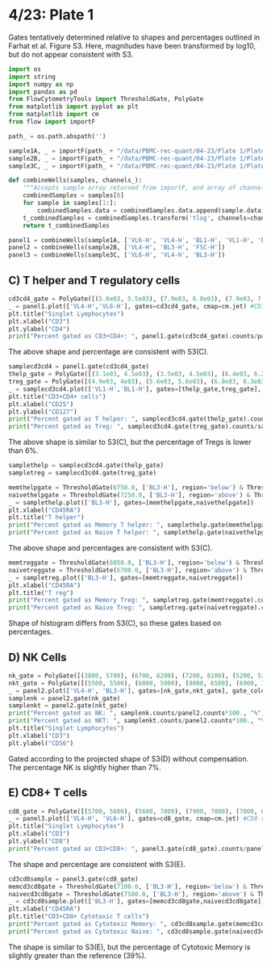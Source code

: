 # 4/23: Plate 1

Gates tentatively determined relative to shapes and percentages outlined in Farhat et al. Figure S3. Here, magnitudes have been transformed by log10, but do not appear consistent with S3.


```python
import os
import string
import numpy as np
import pandas as pd
from FlowCytometryTools import ThresholdGate, PolyGate
from matplotlib import pyplot as plt
from matplotlib import cm
from flow import importF
```


```python
path_ = os.path.abspath('')
```


```python
sample1A, _ = importF(path_ + "/data/PBMC-rec-quant/04-23/Plate 1/Plate 1 - Panel 1 IL2R/", "A")
sample2B, _ = importF(path_ + "/data/PBMC-rec-quant/04-23/Plate 1/Plate 1 - Panel 2 IL2R/", "B")
sample3C, _ = importF(path_ + "/data/PBMC-rec-quant/04-23/Plate 1/Plate 1 - Panel 3 IL2R/", "C")
```


```python
def combineWells(samples, channels_):
    """Accepts sample array returned from importF, and array of channels, returns transformed combined well data"""
    combinedSamples = samples[0]
    for sample in samples[1:]:
        combinedSamples.data = combinedSamples.data.append(sample.data)
    t_combinedSamples = combinedSamples.transform('tlog', channels=channels_)
    return t_combinedSamples
```


```python
panel1 = combineWells(sample1A, ['VL6-H', 'VL4-H', 'BL1-H', 'VL1-H', 'BL3-H'])
panel2 = combineWells(sample2B, ['VL4-H', 'BL3-H', 'FSC-H'])
panel3 = combineWells(sample3C, ['VL6-H', 'VL4-H', 'BL3-H'])
```

## C) T helper and T regulatory cells


```python
cd3cd4_gate = PolyGate([(5.6e03, 5.5e03), (7.9e03, 6.0e03), (7.9e03, 7.2e03), (5.5e03, 7.2e03)], ('VL4-H', 'VL6-H'), region='in', name='cd3cd4')
_ = panel1.plot(['VL4-H','VL6-H'], gates=cd3cd4_gate, cmap=cm.jet) #CD3, CD4
plt.title("Singlet Lymphocytes")
plt.xlabel("CD3")
plt.ylabel("CD4")
print("Percent gated as CD3+CD4+: ", panel1.gate(cd3cd4_gate).counts/panel1.counts*100., "%")
```

The above shape and percentage are consistent with S3(C).


```python
samplecd3cd4 = panel1.gate(cd3cd4_gate)
thelp_gate = PolyGate([(3.1e03, 4.5e03), (3.5e03, 4.5e03), (6.4e03, 6.2e03), (6.4e03, 6.8e03), (3.1e03, 6.8e03)], ('VL1-H', 'BL1-H'), region='in', name='thelp')
treg_gate = PolyGate([(4.9e03, 4e03), (5.6e03, 5.6e03), (6.8e03, 6.3e03), (8e03, 3.8e03), (8e03, 2.0e3), (4.9e03, 2.0e3)], ('VL1-H', 'BL1-H'), region='in', name='treg')
_ = samplecd3cd4.plot(['VL1-H','BL1-H'], gates=[thelp_gate,treg_gate], cmap=cm.jet) #CD3, CD4
plt.title("CD3+CD4+ cells")
plt.xlabel("CD25")
plt.ylabel("CD127")
print("Percent gated as T helper: ", samplecd3cd4.gate(thelp_gate).counts/samplecd3cd4.counts*100., "%")
print("Percent gated as Treg: ", samplecd3cd4.gate(treg_gate).counts/samplecd3cd4.counts*100., "%")
```

The above shape is similar to S3(C), but the percentage of Tregs is lower than 6%.


```python
samplethelp = samplecd3cd4.gate(thelp_gate)
sampletreg = samplecd3cd4.gate(treg_gate)
```


```python
memthelpgate = ThresholdGate(6750.0, ['BL3-H'], region='below') & ThresholdGate(3800.0, ['BL3-H'], region='above')
naivethelpgate = ThresholdGate(7250.0, ['BL3-H'], region='above') & ThresholdGate(8700.0, ['BL3-H'], region='below')
_ = samplethelp.plot(['BL3-H'], gates=[memthelpgate,naivethelpgate])
plt.xlabel("CD45RA")
plt.title("T helper")
print("Percent gated as Memory T helper: ", samplethelp.gate(memthelpgate).counts/samplethelp.counts*100., "%")
print("Percent gated as Naive T helper: ", samplethelp.gate(naivethelpgate).counts/samplethelp.counts*100., "%")
```

The above shape and percentages are consistent with S3(C).


```python
memtreggate = ThresholdGate(6050.0, ['BL3-H'], region='below') & ThresholdGate(3600.0, ['BL3-H'], region='above')
naivetreggate = ThresholdGate(6700.0, ['BL3-H'], region='above') & ThresholdGate(8600.0, ['BL3-H'], region='below')
_ = sampletreg.plot(['BL3-H'], gates=[memtreggate,naivetreggate])
plt.xlabel("CD45RA")
plt.title("T reg")
print("Percent gated as Memory Treg: ", sampletreg.gate(memtreggate).counts/sampletreg.counts*100., "%")
print("Percent gated as Naive Treg: ", sampletreg.gate(naivetreggate).counts/sampletreg.counts*100., "%")
```

Shape of histogram differs from S3(C), so these gates based on percentages.

## D) NK Cells


```python
nk_gate = PolyGate([(3800, 5700), (6700, 8200), (7200, 8100), (5200, 5300)], ('VL4-H', 'BL3-H'), region='in', name='nk')
nkt_gate = PolyGate([(5500, 5500), (6000, 5000), (8000, 6500), (6900, 7400)], ('VL4-H', 'BL3-H'), region='in', name='nkt')
_ = panel2.plot(['VL4-H', 'BL3-H'], gates=[nk_gate,nkt_gate], gate_colors=['red','red'], cmap=cm.jet) #CD56 vs. CD3
samplenk = panel2.gate(nk_gate)
samplenkt = panel2.gate(nkt_gate)
print("Percent gated as NK: ", samplenk.counts/panel2.counts*100., "%")
print("Percent gated as NKT: ", samplenkt.counts/panel2.counts*100., "%")
plt.title("Singlet Lymphocytes")
plt.xlabel("CD3")
plt.ylabel("CD56")
```

Gated according to the projected shape of S3(D) without compensation. The percentage NK is slightly higher than 7%.

## E) CD8+ T cells


```python
cd8_gate = PolyGate([(5700, 5600), (5600, 7800), (7900, 7800), (7800, 6600)], ('VL4-H', 'VL6-H'), region='in', name='cd8')
_ = panel3.plot(['VL4-H', 'VL6-H'], gates=cd8_gate, cmap=cm.jet) #CD8 vs. CD3
plt.title("Singlet Lymphocytes")
plt.xlabel("CD3")
plt.ylabel("CD8")
print("Percent gated as CD3+CD8+: ", panel3.gate(cd8_gate).counts/panel3.counts*100., "%")
```

The shape and percentage are consistent with S3(E).


```python
cd3cd8sample = panel3.gate(cd8_gate)
memcd3cd8gate = ThresholdGate(7100.0, ['BL3-H'], region='below') & ThresholdGate(4200.0, ['BL3-H'], region='above')
naivecd3cd8gate = ThresholdGate(7500.0, ['BL3-H'], region='above') & ThresholdGate(8700.0, ['BL3-H'], region='below')
_ = cd3cd8sample.plot(['BL3-H'], gates=[memcd3cd8gate,naivecd3cd8gate])
plt.xlabel("CD45RA")
plt.title("CD3+CD8+ Cytotoxic T cells")
print("Percent gated as Cytotoxic Memory: ", cd3cd8sample.gate(memcd3cd8gate).counts/cd3cd8sample.counts*100., "%")
print("Percent gated as Cytotoxic Naive: ", cd3cd8sample.gate(naivecd3cd8gate).counts/cd3cd8sample.counts*100., "%")
```

The shape is similar to S3(E), but the percentage of Cytotoxic Memory is slightly greater than the reference (39%).


```python

```
